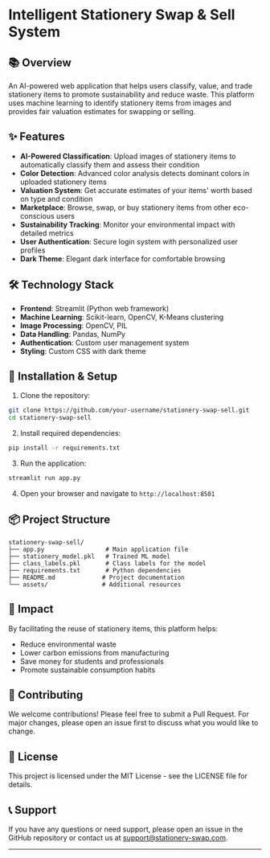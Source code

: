 # Intelligent Stationery Swap & Sell System

## 📚 Overview

An AI-powered web application that helps users classify, value, and trade stationery items to promote sustainability and reduce waste. This platform uses machine learning to identify stationery items from images and provides fair valuation estimates for swapping or selling.

## ✨ Features

- **AI-Powered Classification**: Upload images of stationery items to automatically classify them and assess their condition
- **Color Detection**: Advanced color analysis detects dominant colors in uploaded stationery items
- **Valuation System**: Get accurate estimates of your items' worth based on type and condition
- **Marketplace**: Browse, swap, or buy stationery items from other eco-conscious users
- **Sustainability Tracking**: Monitor your environmental impact with detailed metrics
- **User Authentication**: Secure login system with personalized user profiles
- **Dark Theme**: Elegant dark interface for comfortable browsing

## 🛠️ Technology Stack

- **Frontend**: Streamlit (Python web framework)
- **Machine Learning**: Scikit-learn, OpenCV, K-Means clustering
- **Image Processing**: OpenCV, PIL
- **Data Handling**: Pandas, NumPy
- **Authentication**: Custom user management system
- **Styling**: Custom CSS with dark theme

## 🚀 Installation & Setup

1. Clone the repository:
```bash
git clone https://github.com/your-username/stationery-swap-sell.git
cd stationery-swap-sell
```

2. Install required dependencies:
```bash
pip install -r requirements.txt
```

3. Run the application:
```bash
streamlit run app.py
```

4. Open your browser and navigate to `http://localhost:8501`

## 📦 Project Structure

```
stationery-swap-sell/
├── app.py                 # Main application file
├── stationery_model.pkl   # Trained ML model
├── class_labels.pkl       # Class labels for the model
├── requirements.txt       # Python dependencies
├── README.md             # Project documentation
└── assets/               # Additional resources
```

## 🌱 Impact

By facilitating the reuse of stationery items, this platform helps:
- Reduce environmental waste
- Lower carbon emissions from manufacturing
- Save money for students and professionals
- Promote sustainable consumption habits

## 🤝 Contributing

We welcome contributions! Please feel free to submit a Pull Request. For major changes, please open an issue first to discuss what you would like to change.

## 📄 License

This project is licensed under the MIT License - see the LICENSE file for details.

## 📞 Support

If you have any questions or need support, please open an issue in the GitHub repository or contact us at support@stationery-swap.com.

---


